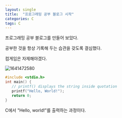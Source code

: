 ```yaml
---
layout: single
title:  "프로그래밍 공부 블로그 시작"
categories: C
tags: C
---
```




프로그래밍 공부 블로그를 만들어 보았다.

공부한 것을 항상 기록해 두는 습관을 갖도록 결심했다.

컴게임은 자제해야겠다.

![1641472580](../../images/$(filename)/1641472580.png)

```c
#include <stdio.h>
int main() {
   // printf() displays the string inside quotation
   printf("Hello, World!");
   return 0;
}
```

C에서 "Hello, world!"를 출력하는 과정이다.

